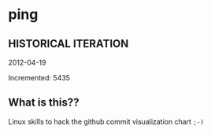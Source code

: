 # ping

## HISTORICAL ITERATION
2012-04-19

Incremented: 5435

## What is this?? 
Linux skills to hack the github commit visualization chart `;-)`
